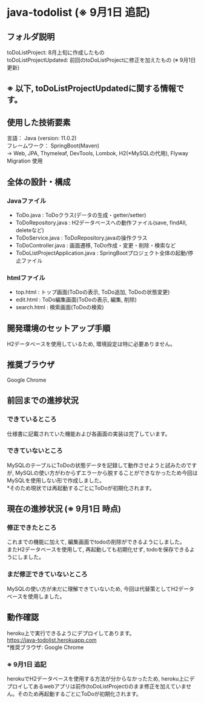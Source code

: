 # java-todolist (※ 9月1日 追記)
## フォルダ説明
toDoListProject: 8月上旬に作成したもの  
toDoListProjectUpdated: 前回のtoDoListProjectに修正を加えたもの (※ 9月1日 更新)  
## ※ 以下, toDoListProjectUpdatedに関する情報です。
## 使用した技術要素
言語： Java (version: 11.0.2)  
フレームワーク： SpringBoot(Maven)  
→ Web, JPA, Thymeleaf, DevTools, Lombok, H2(*MySQLの代用), Flyway Migration 使用  
## 全体の設計・構成
### Javaファイル  
- ToDo.java : ToDoクラス(データの生成・getter/setter)
- ToDoRepository.java : H2データベースへの動作ファイル(save, findAll, deleteなど)
- ToDoService.java : ToDoRepository.javaの操作クラス
- ToDoController.java : 画面遷移, ToDo作成・変更・削除・検索など
- ToDoListProjectApplication.java : SpringBootプロジェクト全体の起動/停止ファイル  
### htmlファイル
- top.html : トップ画面(ToDoの表示, ToDo追加, ToDoの状態変更)
- edit.html : ToDo編集画面(ToDoの表示, 編集, 削除)
- search.html : 検索画面(ToDoの検索)
## 開発環境のセットアップ手順
H2データベースを使用しているため, 環境設定は特に必要ありません。
## 推奨ブラウザ
Google Chrome  
## 前回までの進捗状況
### できているところ
仕様書に記載されていた機能および各画面の実装は完了しています。  
### できていないところ
MySQLのテーブルにToDoの状態データを記録して動作させようと試みたのですが, MySQLの使い方がわからずエラーから脱することができなかったため今回はMySQLを使用しない形で作成しました。  
*そのため現状では再起動するごとにToDoが初期化されます。  
## 現在の進捗状況 (※ 9月1日 時点)
### 修正できたところ
これまでの機能に加えて, 編集画面でtodoの削除ができるようにしました。  
またH2データベースを使用して, 再起動しても初期化せず, todoを保存できるようにしました。
### まだ修正できていないところ
MySQLの使い方が未だに理解できていないため, 今回は代替策としてH2データベースを使用しました。
## 動作確認
heroku上で実行できるようにデプロイしてあります。  
<https://java-todolist.herokuapp.com>  
*推奨ブラウザ: Google Chrome  
### ※ 9月1日 追記   
herokuでH2データベースを使用する方法が分からなかったため, heroku上にデプロイしてあるwebアプリは前作(toDoListProject)のまま修正を加えていません。そのため再起動するごとにToDoが初期化されます。
